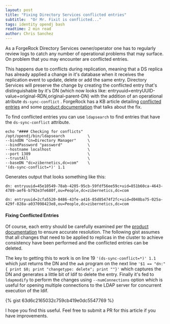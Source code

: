 ```yaml
---
layout: post
title: "Fixing Directory Services conflicted entries"
subtitle:  "Or Mr. Fixit is conflicted..."
tags: identity opendj bash
readtime: 2 min read
author: Chris Sanchez
---
```

As a ForgeRock Directory Services owner/operator one has to regularly review logs to catch any number of operational problems that may surface. On problem that you may encounter are conflicted entries. 

This happens due to  conflicts during replication, meaning that a DS replica has already applied a change in it's database when it receives the replication event to update, delete or add the same entry. Directory Services will preserve the change by creating the conflicted entry that's distinguishable by it's DN (which now looks like: entryuuid=entryUUID-value+original-RDN,original-parent-DN) with the addition of an operational atribute `ds-sync-conflict` . ForgeRock has a KB article detailing [conflicted entries] and some [product documentation] that talks about the fix. 

To find conflicted entries you can use `ldapsearch` to find entries that have the `ds-sync-conflict` attribute. 

~~~~~
echo "#### Checking for conflicts"
/opt/opendj/bin/ldapsearch          \
--bindDN "cn=Directory Manager"     \
--bindPassword "password"           \
--hostname localhost                \
--port 1389                         \
--trustAll                          \
--baseDN "dc=zibernetics,dc=com"    \
'(ds-sync-conflict=*)' 1.1
~~~~~

Generates output that looks something like this:
~~~~~
dn: entryuuid=45e10549-78ab-4205-95cb-59fdf56ee59c+uid=851b60ca-4643-4789-aef6-b792e3fe680f,ou=People,dc=zibernetics,dc=com

dn: entryuuid=2cfa5520-8486-43fe-a416-85d85474f2fc+uid=d048ba75-025a-429f-828a-a037098423e8,ou=People,dc=zibernetics,dc=com
~~~~~
#### Fixing Conflicted Entries
Of course, each entry should be carefully examined per the [product documentation] to ensure accurate resolution. The following gist assumes that all changes that need to be applied to replicas in the cluster to achieve consistency have been performed and the conflicted entries can be deleted.

The key to getting this to work is on line 19 `'(ds-sync-conflict=*)' 1.1` which just returns the DN and the `awk` program on the next line `'$1 == "dn:" { print $0; print "changetype: delete"; print ""}'` which captures the DN and generates a little bit of ldif to delete the entry. Finally it's fed to `ldapmodify` to perform the changes using `--numConnections` option which is useful for opening multiple connections to the LDAP server for concurrent execution of the ldif.
 
{% gist 63d6c2165032c759cb419e0dc5547769 %}

I hope you find this useful. Feel free to submit a PR for this article if you have improvements.

[product documentation]: https://backstage.forgerock.com/docs/ds/6/admin-guide/#repl-conflict
[conflicted entries]: https://backstage.forgerock.com/knowledge/kb/article/a37856549

